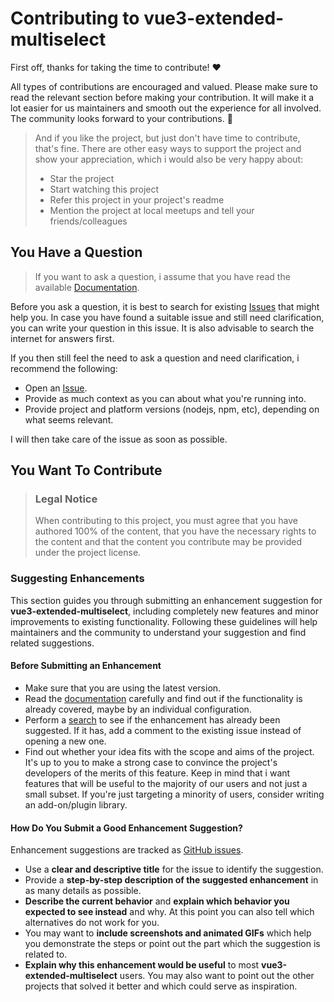 # Contributing to vue3-extended-multiselect

First off, thanks for taking the time to contribute! ❤️

All types of contributions are encouraged and valued. Please make sure to read the relevant section before making your contribution. It will make it a lot easier for us maintainers and smooth out the experience for all involved. The community looks forward to your contributions. 🎉

> And if you like the project, but just don't have time to contribute, that's fine. There are other easy ways to support the project and show your appreciation, which i would also be very happy about:
> - Star the project
> - Start watching this project
> - Refer this project in your project's readme
> - Mention the project at local meetups and tell your friends/colleagues

## You Have a Question

> If you want to ask a question, i assume that you have read the available [Documentation](https://github.com/danyaridiger/vue3-extended-multiselect/blob/master/README.md).

Before you ask a question, it is best to search for existing [Issues](https://github.com/danyaridiger/vue3-extended-multiselect/issues) that might help you. In case you have found a suitable issue and still need clarification, you can write your question in this issue. It is also advisable to search the internet for answers first.

If you then still feel the need to ask a question and need clarification, i recommend the following:

- Open an [Issue](https://github.com/danyaridiger/vue3-extended-multiselect/issues/new).
- Provide as much context as you can about what you're running into.
- Provide project and platform versions (nodejs, npm, etc), depending on what seems relevant.

I will then take care of the issue as soon as possible.


## You Want To Contribute

> ### Legal Notice
> When contributing to this project, you must agree that you have authored 100% of the content, that you have the necessary rights to the content and that the content you contribute may be provided under the project license.


### Suggesting Enhancements

This section guides you through submitting an enhancement suggestion for **vue3-extended-multiselect**, including completely new features and minor improvements to existing functionality. Following these guidelines will help maintainers and the community to understand your suggestion and find related suggestions.


#### Before Submitting an Enhancement

- Make sure that you are using the latest version.
- Read the [documentation](https://github.com/danyaridiger/vue3-extended-multiselect/blob/master/README.md) carefully and find out if the functionality is already covered, maybe by an individual configuration.
- Perform a [search](https://github.com/danyaridiger/vue3-extended-multiselect/issues) to see if the enhancement has already been suggested. If it has, add a comment to the existing issue instead of opening a new one.
- Find out whether your idea fits with the scope and aims of the project. It's up to you to make a strong case to convince the project's developers of the merits of this feature. Keep in mind that i want features that will be useful to the majority of our users and not just a small subset. If you're just targeting a minority of users, consider writing an add-on/plugin library.


#### How Do You Submit a Good Enhancement Suggestion?

Enhancement suggestions are tracked as [GitHub issues](https://github.com/danyaridiger/vue3-extended-multiselect/issues).

- Use a **clear and descriptive title** for the issue to identify the suggestion.
- Provide a **step-by-step description of the suggested enhancement** in as many details as possible.
- **Describe the current behavior** and **explain which behavior you expected to see instead** and why. At this point you can also tell which alternatives do not work for you.
- You may want to **include screenshots and animated GIFs** which help you demonstrate the steps or point out the part which the suggestion is related to.
- **Explain why this enhancement would be useful** to most **vue3-extended-multiselect** users. You may also want to point out the other projects that solved it better and which could serve as inspiration.


